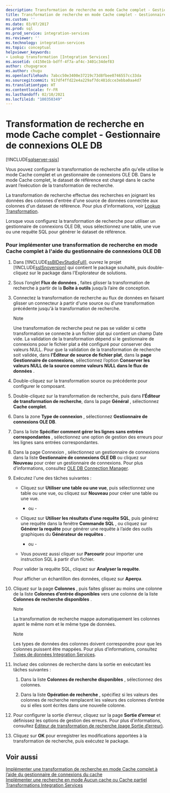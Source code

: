 ```yaml
---
description: Transformation de recherche en mode Cache complet - Gestionnaire de connexions OLE DB
title: Transformation de recherche en mode Cache complet - Gestionnaire de connexions OLE DB | Microsoft Docs
ms.custom: ''
ms.date: 03/07/2017
ms.prod: sql
ms.prod_service: integration-services
ms.reviewer: ''
ms.technology: integration-services
ms.topic: conceptual
helpviewer_keywords:
- Lookup transformation [Integration Services]
ms.assetid: c4150e1b-bdff-4f7a-af4c-3401c34def83
author: chugugrace
ms.author: chugu
ms.openlocfilehash: 7abcc50e3400e37219c73d8fbee0746557cc33da
ms.sourcegitcommit: 917df4ffd22e4a229af7dc481dcce3ebba0aa4d7
ms.translationtype: HT
ms.contentlocale: fr-FR
ms.lasthandoff: 02/10/2021
ms.locfileid: "100350349"
---
```

# <a name="lookup-transformation-full-cache-mode---ole-db-connection-manager"></a>Transformation de recherche en mode Cache complet - Gestionnaire de connexions OLE DB

[!INCLUDE[sqlserver-ssis](../../includes/applies-to-version/sqlserver-ssis.md)]


  Vous pouvez configurer la transformation de recherche afin qu'elle utilise le mode Cache complet et un gestionnaire de connexions OLE DB. Dans le mode Cache complet, le dataset de référence est chargé dans le cache avant l’exécution de la transformation de recherche.  
  
 La transformation de recherche effectue des recherches en joignant les données des colonnes d'entrée d'une source de données connectée aux colonnes d'un dataset de référence. Pour plus d’informations, voir [Lookup Transformation](../../integration-services/data-flow/transformations/lookup-transformation.md).  
  
 Lorsque vous configurez la transformation de recherche pour utiliser un gestionnaire de connexions OLE DB, vous sélectionnez une table, une vue ou une requête SQL pour générer le dataset de référence.  
  
### <a name="to-implement-a-lookup-transformation-in-full-cache-mode-by-using-ole-db-connection-manager"></a>Pour implémenter une transformation de recherche en mode Cache complet à l'aide du gestionnaire de connexions OLE DB  
  
1.  Dans [!INCLUDE[ssBIDevStudioFull](../../includes/ssbidevstudiofull-md.md)], ouvrez le projet [!INCLUDE[ssISnoversion](../../includes/ssisnoversion-md.md)] qui contient le package souhaité, puis double-cliquez sur le package dans l'Explorateur de solutions.  
  
2.  Sous l’onglet **Flux de données** , faites glisser la transformation de recherche à partir de la **Boîte à outils** jusqu’à l’aire de conception.  
  
3.  Connectez la transformation de recherche au flux de données en faisant glisser un connecteur à partir d'une source ou d'une transformation précédente jusqu'à la transformation de recherche.  
  
    > [!NOTE]  
    >  Une transformation de recherche peut ne pas se valider si cette transformation se connecte à un fichier plat qui contient un champ Date vide. La validation de la transformation dépend si le gestionnaire de connexions pour le fichier plat a été configuré pour conserver des valeurs NULL. Pour que la validation de la transformation de recherche soit validée, dans **l’Éditeur de source de fichier plat**, dans la **page Gestionnaire de connexions**, sélectionnez l’option **Conserver les valeurs NULL de la source comme valeurs NULL dans le flux de données** .  
  
4.  Double-cliquez sur la transformation source ou précédente pour configurer le composant.  
  
5.  Double-cliquez sur la transformation de recherche, puis dans **l’Éditeur de transformation de recherche**, dans la page **Général** , sélectionnez **Cache complet**.  
  
6.  Dans la zone **Type de connexion** , sélectionnez **Gestionnaire de connexions OLE DB**.  
  
7.  Dans la liste **Spécifier comment gérer les lignes sans entrées correspondantes** , sélectionnez une option de gestion des erreurs pour les lignes sans entrées correspondantes.  
  
8.  Dans la page Connexion , sélectionnez un gestionnaire de connexions dans la liste **Gestionnaire de connexions OLE DB** ou cliquez sur **Nouveau** pour créer un gestionnaire de connexions. Pour plus d’informations, consultez [OLE DB Connection Manager](../../integration-services/connection-manager/ole-db-connection-manager.md).  
  
9. Exécutez l'une des tâches suivantes :  
  
    -   Cliquez sur **Utiliser une table ou une vue**, puis sélectionnez une table ou une vue, ou cliquez sur **Nouveau** pour créer une table ou une vue.  
  
         - ou -  
  
    -   Cliquez sur **Utiliser les résultats d’une requête SQL**, puis générez une requête dans la fenêtre **Commande SQL** , ou cliquez sur **Générer la requête** pour générer une requête à l’aide des outils graphiques du **Générateur de requêtes** .  
  
         - ou -  
  
    -   Vous pouvez aussi cliquer sur **Parcourir** pour importer une instruction SQL à partir d’un fichier.  
  
     Pour valider la requête SQL, cliquez sur **Analyser la requête**.  
  
     Pour afficher un échantillon des données, cliquez sur **Aperçu**.  
  
10. Cliquez sur la page **Colonnes** , puis faites glisser au moins une colonne de la liste **Colonnes d’entrée disponibles** vers une colonne de la liste **Colonnes de recherche disponibles** .  
  
    > [!NOTE]  
    >  La transformation de recherche mappe automatiquement les colonnes ayant le même nom et le même type de données.  
  
    > [!NOTE]  
    >  Les types de données des colonnes doivent correspondre pour que les colonnes puissent être mappées. Pour plus d’informations, consultez [Types de données Integration Services](../../integration-services/data-flow/integration-services-data-types.md).  
  
11. Incluez des colonnes de recherche dans la sortie en exécutant les tâches suivantes :  
  
    1.  Dans la liste **Colonnes de recherche disponibles** , sélectionnez des colonnes.  
  
    2.  Dans la liste **Opération de recherche** , spécifiez si les valeurs des colonnes de recherche remplacent les valeurs des colonnes d’entrée ou si elles sont écrites dans une nouvelle colonne.  
  
12. Pour configurer la sortie d’erreur, cliquez sur la page **Sortie d’erreur** et définissez les options de gestion des erreurs. Pour plus d’informations, consultez [Éditeur de transformation de recherche &#40;page Sortie d’erreur&#41;](../data-flow/transformations/lookup-transformation.md).  
  
13. Cliquez sur **OK** pour enregistrer les modifications apportées à la transformation de recherche, puis exécutez le package.  
  
## <a name="see-also"></a>Voir aussi  
 [Implémenter une transformation de recherche en mode Cache complet à l’aide du gestionnaire de connexions du cache](../../integration-services/connection-manager/lookup-transformation-full-cache-mode-cache-connection-manager.md)   
 [Implémenter une recherche en mode Aucun cache ou Cache partiel](../../integration-services/data-flow/transformations/implement-a-lookup-in-no-cache-or-partial-cache-mode.md)   
 [Transformations Integration Services](../../integration-services/data-flow/transformations/integration-services-transformations.md)  
  
